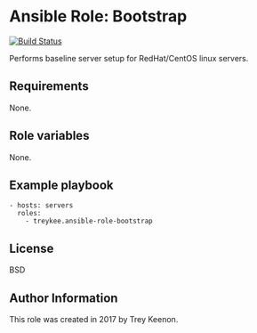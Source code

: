 # Ansible Role: Bootstrap

[![Build Status](https://travis-ci.org/treykee/ansible-role-bootstrap.svg?branch=master)](https://travis-ci.org/treykee/ansible-role-bootstrap)

Performs baseline server setup for RedHat/CentOS linux servers.

## Requirements

None.

## Role variables

None.

## Example playbook

    - hosts: servers
      roles:
        - treykee.ansible-role-bootstrap

## License

BSD

## Author Information

This role was created in 2017 by Trey Keenon.
